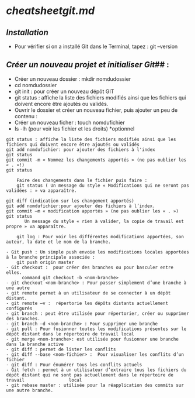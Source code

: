  # _cheatsheetgit.md_ #  
  
  ## _Installation_ ##  
  
   - Pour vérifier si on a installé Git dans le Terminal, tapez : git –version

  ## _Créer un nouveau projet et initialiser Git_## :
   
   - Créer un nouveau dossier : mkdir nomdudossier
   - cd nomdudossier
   - git init : pour créer un nouveau dépôt GIT
   - git status : affiche la liste des fichiers modifiés ainsi que les fichiers qui doivent encore être ajoutés ou validés.
   - Ouvrir le dossier et créer un nouveau fichier, puis ajouter un peu de contenu :
   - Créer un nouveau ficher : touch nomdufichier
   - ls -lh (pour voir les fichier et les droits) *optionnel

	git status : affiche la liste des fichiers modifiés ainsi que les fichiers qui doivent encore être ajoutés ou validés
	git add nomdufichier: pour ajouter des fichiers à l'index
	git status
	git commit -m « Nommez les changements apportés » (ne pas oublier les « . »!)
	git status

        Faire des changements dans le fichier puis faire :
        git status ( Un message du style « Modifications qui ne seront pas validées : » va apparaître. 
	
	git diff (indication sur les changement apportés)
	git add nomdufichier:pour ajouter des fichiers à l’index.
	git commit –m « modification apportés » (ne pas oublier les « . »)
	git status 
           Un message du style « rien à valider, la copie de travail est propre » va apparaître. 

        git log : Pour voir les différentes modifications apportées, son auteur, la date et le nom de la branche. 

    - Git push : Un simple push envoie les modifications locales apportées à la branche principale associée :
        git push origin master
    - Git checkout :  pour créer des branches ou pour basculer entre elles.
          command git checkout -b <nom-branche>
    - git checkout <nom-branche> : Pour passer simplement d’une branche à une autre
    - git remote permet à un utilisateur de se connecter à un dépôt distant.
    - git remote –v :  répertorie les dépôts distants actuellement configurés
    - git branch : peut être utilisée pour répertorier, créer ou supprimer des branches.
    - git branch –d <nom-branche> : Pour supprimer une branche
    - git pull : Pour fusionner toutes les modifications présentes sur le dépôt distant dans le répertoire de travail local
    - git merge <nom-branche>: est utilisée pour fusionner une branche dans la branche active
    - git diff : permet de lister les conflits
    - git diff --base <nom-fichier> :  Pour visualiser les conflits d’un fichier
    - git diff : Pour énumérer tous les conflits actuels
    - Git fetch : permet à un utilisateur d’extraire tous les fichiers du dépôt distant qui ne sont pas actuellement dans le répertoire de travail                 local
    - git rebase master : utilisée pour la réapplication des commits sur une autre branche.
